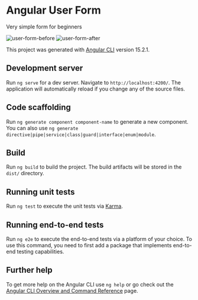# Angular User Form
Very simple form for beginners


![user-form-before](https://user-images.githubusercontent.com/71008079/225715867-9a8da582-6f06-4cda-ae8a-7dd6b712f1d3.png)
![user-form-after](https://user-images.githubusercontent.com/71008079/225715864-12fc306a-8fb1-4c28-ae12-d7000568c9f1.png)

This project was generated with [Angular CLI](https://github.com/angular/angular-cli) version 15.2.1.

## Development server

Run `ng serve` for a dev server. Navigate to `http://localhost:4200/`. The application will automatically reload if you change any of the source files.

## Code scaffolding

Run `ng generate component component-name` to generate a new component. You can also use `ng generate directive|pipe|service|class|guard|interface|enum|module`.

## Build

Run `ng build` to build the project. The build artifacts will be stored in the `dist/` directory.

## Running unit tests

Run `ng test` to execute the unit tests via [Karma](https://karma-runner.github.io).

## Running end-to-end tests

Run `ng e2e` to execute the end-to-end tests via a platform of your choice. To use this command, you need to first add a package that implements end-to-end testing capabilities.

## Further help

To get more help on the Angular CLI use `ng help` or go check out the [Angular CLI Overview and Command Reference](https://angular.io/cli) page.
